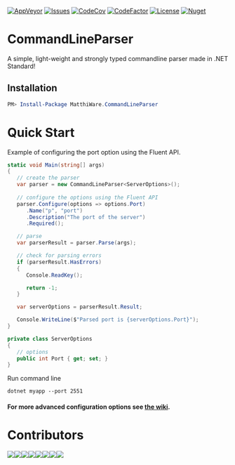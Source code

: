 [![AppVeyor](https://ci.appveyor.com/api/projects/status/4w6ik2k8lx95afp8?svg=true)](https://ci.appveyor.com/project/Matthiee/commandlineparser-core)
[![Issues](https://img.shields.io/github/issues/MatthiWare/CommandLineParser.Core.svg)](https://github.com/MatthiWare/CommandLineParser.Core/issues)
[![CodeCov](https://codecov.io/gh/MatthiWare/CommandLineParser.Core/branch/master/graph/badge.svg)](https://codecov.io/gh/MatthiWare/CommandLineParser.Core)
[![CodeFactor](https://www.codefactor.io/repository/github/matthiware/commandlineparser.core/badge)](https://www.codefactor.io/repository/github/matthiware/commandlineparser.core)
[![License](https://img.shields.io/badge/License-AGPL%20v3-blue.svg)](https://tldrlegal.com/license/apache-license-2.0-(apache-2.0))
[![Nuget](https://buildstats.info/nuget/MatthiWare.CommandLineParser)](https://www.nuget.org/packages/MatthiWare.CommandLineParser)

# CommandLineParser

A simple, light-weight and strongly typed commandline parser made in .NET Standard!

## Installation
```powershell
PM> Install-Package MatthiWare.CommandLineParser
```

# Quick Start

Example of configuring the port option using the Fluent API. 

``` csharp
static void Main(string[] args)
{
   // create the parser
   var parser = new CommandLineParser<ServerOptions>();
   
   // configure the options using the Fluent API
   parser.Configure(options => options.Port)
      .Name("p", "port")
      .Description("The port of the server")
      .Required();

   // parse
   var parserResult = parser.Parse(args);

   // check for parsing errors
   if (parserResult.HasErrors)
   {
      Console.ReadKey();

      return -1;
   }

   var serverOptions = parserResult.Result;

   Console.WriteLine($"Parsed port is {serverOptions.Port}");
}

private class ServerOptions
{
   // options
   public int Port { get; set; }
}

```

Run command line

```shell
dotnet myapp --port 2551
```

#### For more advanced configuration options see [the wiki](https://github.com/MatthiWare/CommandLineParser.Core/wiki). 


# Contributors

[![](https://sourcerer.io/fame/Matthiee/MatthiWare/CommandLineParser.Core/images/0)](https://sourcerer.io/fame/Matthiee/MatthiWare/CommandLineParser.Core/links/0)[![](https://sourcerer.io/fame/Matthiee/MatthiWare/CommandLineParser.Core/images/1)](https://sourcerer.io/fame/Matthiee/MatthiWare/CommandLineParser.Core/links/1)[![](https://sourcerer.io/fame/Matthiee/MatthiWare/CommandLineParser.Core/images/2)](https://sourcerer.io/fame/Matthiee/MatthiWare/CommandLineParser.Core/links/2)[![](https://sourcerer.io/fame/Matthiee/MatthiWare/CommandLineParser.Core/images/3)](https://sourcerer.io/fame/Matthiee/MatthiWare/CommandLineParser.Core/links/3)[![](https://sourcerer.io/fame/Matthiee/MatthiWare/CommandLineParser.Core/images/4)](https://sourcerer.io/fame/Matthiee/MatthiWare/CommandLineParser.Core/links/4)[![](https://sourcerer.io/fame/Matthiee/MatthiWare/CommandLineParser.Core/images/5)](https://sourcerer.io/fame/Matthiee/MatthiWare/CommandLineParser.Core/links/5)[![](https://sourcerer.io/fame/Matthiee/MatthiWare/CommandLineParser.Core/images/6)](https://sourcerer.io/fame/Matthiee/MatthiWare/CommandLineParser.Core/links/6)[![](https://sourcerer.io/fame/Matthiee/MatthiWare/CommandLineParser.Core/images/7)](https://sourcerer.io/fame/Matthiee/MatthiWare/CommandLineParser.Core/links/7)
